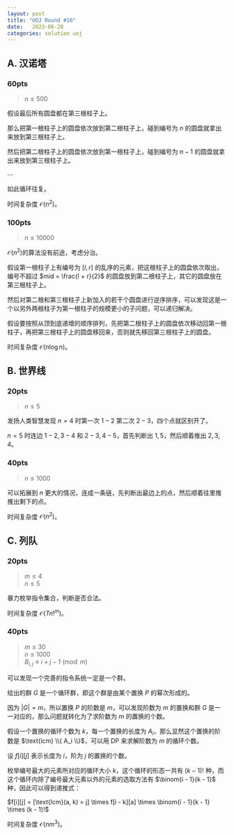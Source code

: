 ```yaml
---
layout: post
title: "UOJ Round #10"
date:   2023-06-28
categories: solution uoj
---
```


## A. 汉诺塔

### 60pts

>   $n \le 500$

假设最后所有圆盘都在第三根柱子上。

那么把第一根柱子上的圆盘依次放到第二根柱子上，碰到编号为 $n$ 的圆盘就拿出来放到第三根柱子上。

然后把第二根柱子上的圆盘依次放到第一根柱子上，碰到编号为 $n - 1$ 的圆盘就拿出来放到第三根柱子上。

$\cdots$

如此循环往复。

时间复杂度 $\mathcal O(n^2)$。

### 100pts

>   $n \le 10000$

$\mathcal O(n^2)$的算法没有前途，考虑分治。

假设第一根柱子上有编号为 $[l, r]$ 的乱序的元素，把这根柱子上的圆盘依次取出，编号不超过 $mid = \frac{l + r}{2}$ 的圆盘放到第二根柱子上，其它的圆盘放在第三根柱子上。

然后对第二根和第三根柱子上新加入的若干个圆盘进行逆序排序，可以发现这是一个以另外两根柱子为第一根柱子的规模更小的子问题，可以递归解决。

假设要按照从顶到底递增的顺序排列，先把第二根柱子上的圆盘依次移动回第一根柱子，再把第三根柱子上的圆盘移回来，否则就先移回第三根柱子上的圆盘。

时间复杂度 $\mathcal O(n \log n)$。

## B. 世界线

### 20pts

>   $n \le 5$

发扬人类智慧发现 $n = 4$ 时第一次 $1 - 2$ 第二次 $2 - 3$，四个点就区别开了。

$n = 5$ 时连边 $1 - 2, 3 - 4$ 和 $2 - 3, 4 - 5$，首先判断出 $1, 5$，然后顺着推出 $2, 3, 4$。

### 40pts

>   $n \le 1000$

可以拓展到 $n$ 更大的情况，连成一条链，先判断出最边上的点，然后顺着往里推推出剩下的点。

时间复杂度 $\mathcal O(n^2)$。

## C. 列队

### 20pts

>   $m \le 4$  
>   $n \le 5$

暴力枚举指令集合，判断是否合法。

时间复杂度 $\mathcal O(T n!^m)$。

### 40pts

>   $m \le 30$  
>   $n \le 1000$  
>   $B_{i, j} \equiv i + j - 1 \pmod m$

可以发现一个完善的指令系统一定是一个群。

给出的群 $G$ 是一个循环群，即这个群是由某个置换 $P$ 的幂次形成的。

因为 $|G|=m$，所以置换 $P$ 的阶数是 $m$，可以发现阶数为 $m$ 的置换和群 $G$ 是一一对应的，那么问题就转化为了求阶数为 $m$ 的置换的个数。

假设一个置换的循环个数为 $k$，每一个置换的长度为 $A_i$，那么显然这个置换的阶数是 $\text{lcm} \\{ A_i \\}$，可以用 DP 来求解阶数为 $m$ 的循环个数。

设 $f[i][j]$ 表示长度为 $i$，阶为 $j$ 的置换的个数。

枚举编号最大的元素所对应的循环大小 $k$，这个循环的形态一共有 $(k - 1)!$ 种，而这个循环内除了编号最大元素以外的元素的选取方法有 $\binom{i - 1}{k - 1}$ 种，因此可以得到递推式：

$f[i][j] = [\text{lcm}(a, k) = j] \times f[i - k][a] \times \binom{i - 1}{k - 1} \times (k - 1)!$

时间复杂度 $\mathcal O(nm^3)$。